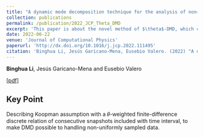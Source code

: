 ```yaml
---
title: "A dynamic mode decomposition technique for the analysis of non–uniformly sampled flow data"
collection: publications
permalink: /publication/2022_JCP_Theta_DMD
excerpt: 'This paper is about the novel method of $\theta$-DMD, which can handle non-uniformly sampled data.'
date: 2022-06-22
venue: 'Journal of Computational Physics'
paperurl: 'http://dx.doi.org/10.1016/j.jcp.2022.111495'
citation: 'Binghua Li, Jesús Garicano-Mena, Eusebio Valero. (2022) "A dynamic mode decomposition technique for the analysis of non–uniformly sampled flow data" <i>Journal of Computational Physics</i>. 468(3):111495.'
---
```


**Binghua Li**, Jesús Garicano-Mena and Eusebio Valero

[[pdf]](http://binghua-li.github.io/files/2022_Theta_DMD_JCP_BinghuaLi.pdf)

## Key Point
Describing Koopman assumption with a 𝜃-weighted finite-difference discrete relation of consecutive snapshots included with time interval, to make DMD possible to handling non-uniformly sampled data.
